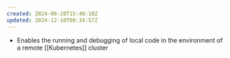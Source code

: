 ```yaml
---
created: 2024-08-20T15:40:10Z
updated: 2024-12-10T08:34:57Z
---
```

- Enables the running and debugging of local code in the environment of a remote [[Kubernetes]] cluster